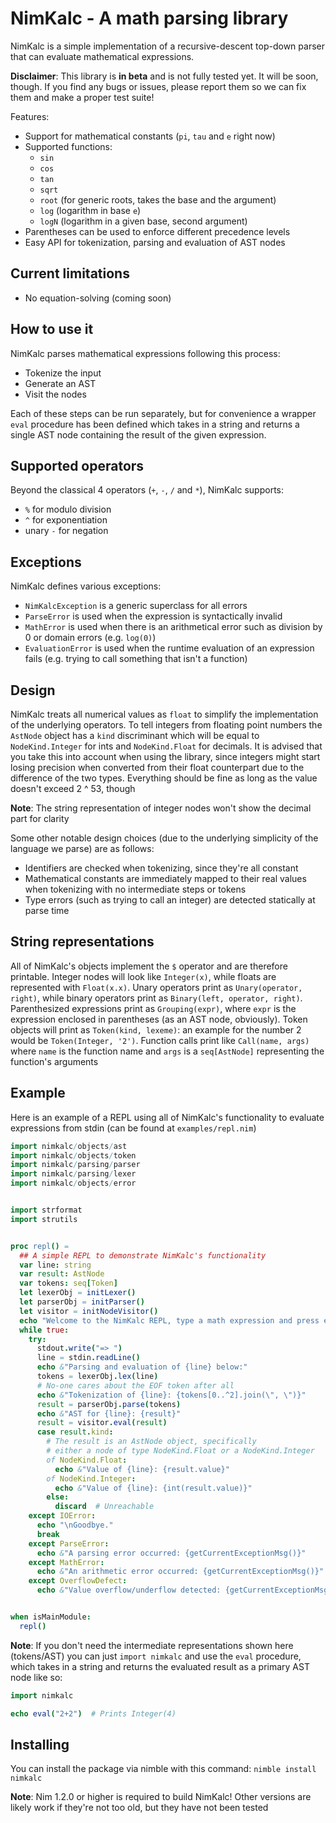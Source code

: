# NimKalc - A math parsing library

NimKalc is a simple implementation of a recursive-descent top-down parser that can evaluate
mathematical expressions.

__Disclaimer__: This library is __in beta__ and is not fully tested yet. It will be soon, though. If you
find any bugs or issues, please report them so we can fix them and make a proper test suite!


Features:
- Support for mathematical constants (`pi`, `tau` and `e` right now)
- Supported functions:
  - `sin`
  - `cos`
  - `tan`
  - `sqrt`
  - `root` (for generic roots, takes the base and the argument)
  - `log` (logarithm in base `e`)
  - `logN` (logarithm in a given base, second argument)
- Parentheses can be used to enforce different precedence levels
- Easy API for tokenization, parsing and evaluation of AST nodes


## Current limitations
- No equation-solving (coming soon)


## How to use it

NimKalc parses mathematical expressions following this process:
- Tokenize the input
- Generate an AST
- Visit the nodes

Each of these steps can be run separately, but for convenience a wrapper `eval` procedure has been defined which takes in a string 
and returns a single AST node containing the result of the given expression.

## Supported operators

Beyond the classical 4 operators (`+`, `-`, `/` and `*`), NimKalc supports:
- `%` for modulo division
- `^` for exponentiation
- unary `-` for negation

## Exceptions

NimKalc defines various exceptions:
- `NimKalcException` is a generic superclass for all errors
- `ParseError` is used when the expression is syntactically invalid
- `MathError` is used when there is an arithmetical error such as division by 0 or domain errors (e.g. `log(0)`)
- `EvaluationError` is used when the runtime evaluation of an expression fails (e.g. trying to call something that isn't a function)

## Design

NimKalc treats all numerical values as `float` to simplify the implementation of the underlying operators. To tell integers
from floating point numbers the `AstNode` object has a `kind` discriminant which will be equal to `NodeKind.Integer` for ints
and `NodeKind.Float` for decimals. It is advised that you take this into account when using the library, since integers might
start losing precision when converted from their float counterpart due to the difference of the two types. Everything should
be fine as long as the value doesn't exceed 2 ^ 53, though


__Note__: The string representation of integer nodes won't show the decimal part for clarity

Some other notable design choices (due to the underlying simplicity of the language we parse) are as follows:
- Identifiers are checked when tokenizing, since they're all constant
- Mathematical constants are immediately mapped to their real values when tokenizing with no intermediate steps or tokens
- Type errors (such as trying to call an integer) are detected statically at parse time


## String representations

All of NimKalc's objects implement the `$` operator and are therefore printable. Integer nodes will look like `Integer(x)`, while
floats are represented with `Float(x.x)`. Unary operators print as `Unary(operator, right)`, while binary operators print as `Binary(left, operator, right)`.
Parenthesized expressions print as `Grouping(expr)`, where `expr` is the expression enclosed in parentheses (as an AST node, obviously).
Token objects will print as `Token(kind, lexeme)`: an example for the number 2 would be `Token(Integer, '2')`. Function calls print like `Call(name, args)`
where `name` is the function name and `args` is a `seq[AstNode]` representing the function's arguments


## Example

Here is an example of a REPL using all of NimKalc's functionality to evaluate expressions from stdin (can be found at `examples/repl.nim`)

```nim
import nimkalc/objects/ast
import nimkalc/objects/token
import nimkalc/parsing/parser
import nimkalc/parsing/lexer
import nimkalc/objects/error


import strformat
import strutils


proc repl() =
  ## A simple REPL to demonstrate NimKalc's functionality
  var line: string
  var result: AstNode
  var tokens: seq[Token]
  let lexerObj = initLexer()
  let parserObj = initParser()
  let visitor = initNodeVisitor()
  echo "Welcome to the NimKalc REPL, type a math expression and press enter"
  while true:
    try:
      stdout.write("=> ")
      line = stdin.readLine()
      echo &"Parsing and evaluation of {line} below:"
      tokens = lexerObj.lex(line)
      # No-one cares about the EOF token after all
      echo &"Tokenization of {line}: {tokens[0..^2].join(\", \")}"
      result = parserObj.parse(tokens)
      echo &"AST for {line}: {result}"
      result = visitor.eval(result)
      case result.kind:
        # The result is an AstNode object, specifically
        # either a node of type NodeKind.Float or a NodeKind.Integer
        of NodeKind.Float:
          echo &"Value of {line}: {result.value}"
        of NodeKind.Integer:
          echo &"Value of {line}: {int(result.value)}"
        else:
          discard  # Unreachable
    except IOError:
      echo "\nGoodbye."
      break
    except ParseError:
      echo &"A parsing error occurred: {getCurrentExceptionMsg()}"
    except MathError:
      echo &"An arithmetic error occurred: {getCurrentExceptionMsg()}"
    except OverflowDefect:
      echo &"Value overflow/underflow detected: {getCurrentExceptionMsg()}"


when isMainModule:
  repl()

```

__Note__: If you don't need the intermediate representations shown here (tokens/AST) you can just `import nimkalc` and use
the `eval` procedure, which takes in a string and returns the evaluated result as a primary AST node like so:

```nim
import nimkalc

echo eval("2+2")  # Prints Integer(4)
```

## Installing

You can install the package via nimble with this command: `nimble install nimkalc`



__Note__: Nim 1.2.0 or higher is required to build NimKalc! Other versions are likely work if they're not too old, but they have not been tested

